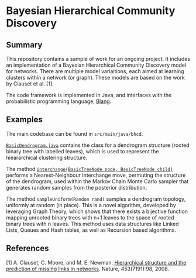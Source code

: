 # Bayesian Hierarchical Community Discovery

## Summary

This repository contains a sample of work for an ongoing project. It includes an implementation of a Bayesian Hierarchical Community Discovery model for networks. There are multiple model variaitions, each aimed at learning clusters within a network (or graph). These models are based on the work by Clauset et al. [1]. 

The code framework is implemented in Java, and interfaces with the probabilistic programming language, [Blang](https://www.stat.ubc.ca/~bouchard/blang/).

## Examples

The main codebase can be found in `src/main/java/bhcd`.

[`BasicDendrogram.java`](src/main/java/bhcd/BasicDendrogram.java) contains the class for a dendrogram structure (rooted binary tree with labelled leaves), which is used to represent the hieararchical clustering structure. 

The method [`interchange(BasicTreeNode node, BasicTreeNode child)`](https://github.com/Creagh/bhcdSample/blob/af628e59c1bafb5bca6bfca134da9bc941e6e4c2/src/main/java/bhcd/BasicDendrogram.java#L388) performs a Nearest-Neighbour Interchange move, permuting the structure of the dendrogram, used within the Markov Chain Monte Carlo sampler that generates random samples from the posterior distribution.

The method `sampleUniform(Random rand)` samples a dendrogram topology, uniformly at random (in place). This is a novel algorithm, developed by leveraging Graph Theory, which shows that there exists a bijective function mapping unrooted binary trees with n+1 leaves to the space of rooted binary trees with n leaves. This method uses data structures like Linked Lists, Queues and Hash tables, as well as Recursion based algorithms.

## References

[1] A. Clauset, C. Moore, and M. E. Newman. [Hierarchical structure and the prediction of missing links in networks](https://arxiv.org/pdf/0811.0484.pdf). Nature, 453(7191):98, 2008.



